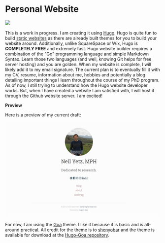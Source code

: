 # Personal Website

![](https://giuliovdev.gallerycdn.vsassets.io/extensions/giuliovdev/hugo-extension/1.0.1/1522337432072/images/hugo-logo.png)

This is a work in progress. I am creating it using [Hugo](https://gohugo.io/). Hugo is quite fun to build [static websites](https://en.wikipedia.org/wiki/Static_web_page) as there are already built themes for you to build your website around. Additionally, unlike SquareSpace or Wix, Hugo is **COMPLETELY FREE** and extremely fast. Hugo website builder requires a combination of the "Go" programming language and simple Markdown Syntax. Learn those two languages (and well, knowing Git helps for free server hosting) and you are golden.  When my website is complete, I will likely add it to my email signature. The current plan is to eventually fill it with my CV, resume, information about me, hobbies and potentially a blog detailing important things I learn throughout the course of my PhD program. As of now, I still trying to understand how the Hugo website developer works. But, when I have created a website I am satisfied with, I will host it through the Github website server. I am excited! 

**Preview**

Here is a preview of my current draft:

![](example.PNG)

For now, I am using the [Goa](https://themes.gohugo.io/hugo-goa/) theme. I like it because it is basic and is all-around practical. All credit for the theme is to [shenyobar](https://github.com/shenoybr) and the theme is available for download at the [Hugo-Goa repository](https://github.com/shenoybr/hugo-goa).
